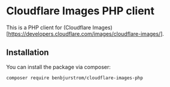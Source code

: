 # Cloudflare Images PHP client
This is a PHP client for (Cloudflare Images)[https://developers.cloudflare.com/images/cloudflare-images/].


## Installation

You can install the package via composer:

```bash
composer require benbjurstrom/cloudflare-images-php
```
